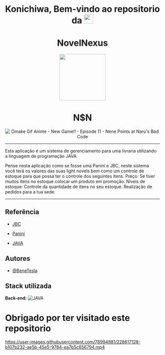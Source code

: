 <div align="center">

# Konichiwa, Bem-vindo ao repositorio da <img src="https://raw.githubusercontent.com/iampavangandhi/iampavangandhi/master/gifs/Hi.gif" width="30px">
 
 # NovelNexus
 
 <img src="https://user-images.githubusercontent.com/78994881/228570711-3cfc0855-f4e6-47c3-80f4-1bab3ea6393e.gif" width="150px"> 
 
 
<h1 > N$N </h1>

</div>

<div align="center">

![Omake Gif Anime - New Game!! - Episode 11 - Nene Points at Naru's Bad Code](https://user-images.githubusercontent.com/78994881/228387237-3d1de50f-8a4b-4e0d-9c79-0a65de6de6ba.gif)

</div>

****

Esta  aplicação é um sistema de gerenciamento para uma livraria utilizando a linguagem de programação JAVA.

Pense nesta aplicação como se fosse uma Panini e JBC, neste sistema você terá os valores das suas light novels bem como um controle de estoque para que possa ter o controle dos seguintes itens.
Preço: Se tiver muitos itens no estoque colocar um produto em promoção.
Níveis de estoque: Controle da quantidade de itens no seu estoque.
Realização de pedidos para a tua sede.

*****



## Referência

- [JBC](https://editorajbc.com.br/)

- [Panini](https://panini.com.br/)

- [JAVA](https://docs.oracle.com/en/java/)
 


## Autores

-  [@BeneTesla](https://github.com/benetesla)

## Stack utilizada


**Back-end:** ![JAVA](https://img.shields.io/badge/-Java-lightgrey)


# Obrigado por ter visitado este repositorio

https://user-images.githubusercontent.com/78994881/228617128-b107b232-ae5b-45e5-9784-ea7b5c656794.mp4


